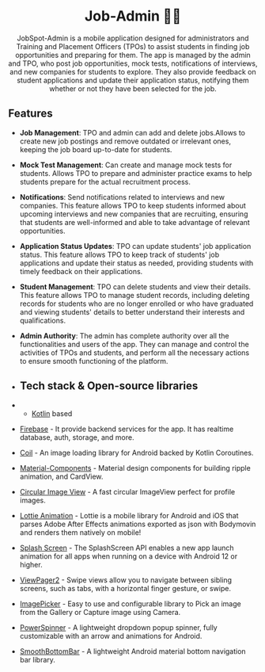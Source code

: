 <h1 align="center"> Job-Admin 👨‍💻 </h1>
<p align="center"> JobSpot-Admin is a mobile application designed for administrators and Training and Placement Officers (TPOs) to assist students in finding job opportunities and preparing for them. The app is managed by the admin and TPO, who post job opportunities, mock tests, notifications of interviews, and new companies for students to explore. They also provide feedback on student applications and update their application status, notifying them whether or not they have been selected for the job. </p>

## Features

- **Job Management**: TPO and admin can add and delete jobs.Allows to create new job postings and remove outdated or irrelevant ones, keeping the job board up-to-date for students.

- **Mock Test Management**: Can create and manage mock tests for students. Allows TPO to prepare and administer practice exams to help students prepare for the actual recruitment process.

- **Notifications**: Send notifications related to interviews and new companies. This feature allows TPO to keep students informed about upcoming interviews and new companies that are recruiting, ensuring that students are well-informed and able to take advantage of relevant opportunities.

- **Application Status Updates**: TPO can update students' job application status. This feature allows TPO to keep track of students' job applications and update their status as needed, providing students with timely feedback on their applications.

- **Student Management**: TPO can delete students and view their details. This feature allows TPO to manage student records, including deleting records for students who are no longer enrolled or who have graduated and viewing students' details to better understand their interests and qualifications.

- **Admin Authority**: The admin has complete authority over all the functionalities and users of the app. They can manage and control the activities of TPOs and students, and perform all the necessary actions to ensure smooth functioning of the platform.

- ## Tech stack & Open-source libraries

- - [Kotlin](https://kotlinlang.org/) based
- [Firebase](https://firebase.google.com/) - It provide backend services for the app. It has realtime database, auth, storage, and more.
- [Coil](https://coil-kt.github.io/coil/compose/) - An image loading library for Android backed by Kotlin Coroutines.
- [Material-Components](https://github.com/material-components/material-components-android) - Material design components for building ripple animation, and CardView.
- [Circular Image View](https://github.com/hdodenhof/CircleImageView) - A fast circular ImageView perfect for profile images.
- [Lottie Animation](https://github.com/airbnb/lottie-android) - Lottie is a mobile library for Android and iOS that parses Adobe After Effects animations exported as json with Bodymovin and renders them natively on mobile!
- [Splash Screen](https://developer.android.com/develop/ui/views/launch/splash-screen/) - The SplashScreen API enables a new app launch animation for all apps when running on a device with Android 12 or higher.
- [ViewPager2](https://developer.android.com/guide/navigation/navigation-swipe-view-2) - Swipe views allow you to navigate between sibling screens, such as tabs, with a horizontal finger gesture, or swipe. 
- [ImagePicker](https://github.com/Dhaval2404/ImagePicker) - Easy to use and configurable library to Pick an image from the Gallery or Capture image using Camera.
- [PowerSpinner](https://github.com/skydoves/PowerSpinner) - A lightweight dropdown popup spinner, fully customizable with an arrow and animations for Android.
- [SmoothBottomBar](https://github.com/ibrahimsn98/SmoothBottomBar) - A lightweight Android material bottom navigation bar library.
